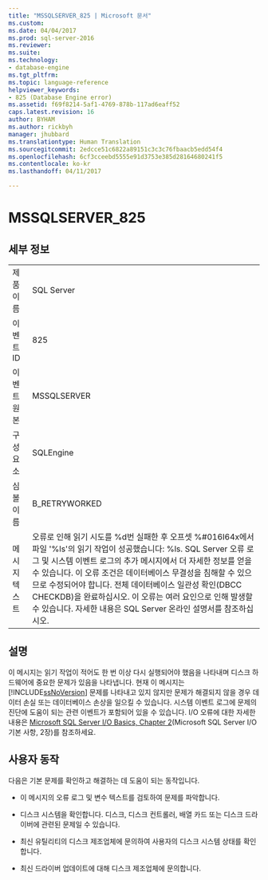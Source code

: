 ```yaml
---
title: "MSSQLSERVER_825 | Microsoft 문서"
ms.custom: 
ms.date: 04/04/2017
ms.prod: sql-server-2016
ms.reviewer: 
ms.suite: 
ms.technology:
- database-engine
ms.tgt_pltfrm: 
ms.topic: language-reference
helpviewer_keywords:
- 825 (Database Engine error)
ms.assetid: f69f8214-5af1-4769-878b-117ad6eaff52
caps.latest.revision: 16
author: BYHAM
ms.author: rickbyh
manager: jhubbard
ms.translationtype: Human Translation
ms.sourcegitcommit: 2edcce51c6822a89151c3c3c76fbaacb5edd54f4
ms.openlocfilehash: 6cf3cceebd5555e91d3753e385d28164680241f5
ms.contentlocale: ko-kr
ms.lasthandoff: 04/11/2017

---
```

# <a name="mssqlserver825"></a>MSSQLSERVER_825
  
## <a name="details"></a>세부 정보  
  
|||  
|-|-|  
|제품 이름|SQL Server|  
|이벤트 ID|825|  
|이벤트 원본|MSSQLSERVER|  
|구성 요소|SQLEngine|  
|심볼 이름|B_RETRYWORKED|  
|메시지 텍스트|오류로 인해 읽기 시도를 %d번 실패한 후 오프셋 %#016I64x에서 파일 '%ls'의 읽기 작업이 성공했습니다: %ls. SQL Server 오류 로그 및 시스템 이벤트 로그의 추가 메시지에서 더 자세한 정보를 얻을 수 있습니다. 이 오류 조건은 데이터베이스 무결성을 침해할 수 있으므로 수정되어야 합니다. 전체 데이터베이스 일관성 확인(DBCC CHECKDB)을 완료하십시오. 이 오류는 여러 요인으로 인해 발생할 수 있습니다. 자세한 내용은 SQL Server 온라인 설명서를 참조하십시오.|  
  
## <a name="explanation"></a>설명  
이 메시지는 읽기 작업이 적어도 한 번 이상 다시 실행되어야 했음을 나타내며 디스크 하드웨어에 중요한 문제가 있음을 나타냅니다. 현재 이 메시지는 [!INCLUDE[ssNoVersion](../../includes/ssnoversion-md.md)] 문제를 나타내고 있지 않지만 문제가 해결되지 않을 경우 데이터 손실 또는 데이터베이스 손상을 일으킬 수 있습니다. 시스템 이벤트 로그에 문제의 진단에 도움이 되는 관련 이벤트가 포함되어 있을 수 있습니다. I/O 오류에 대한 자세한 내용은 [Microsoft SQL Server I/O Basics, Chapter 2](http://go.microsoft.com/fwlink/?LinkId=69370)(Microsoft SQL Server I/O 기본 사항, 2장)를 참조하세요.  
  
## <a name="user-action"></a>사용자 동작  
다음은 기본 문제를 확인하고 해결하는 데 도움이 되는 동작입니다.  
  
-   이 메시지의 오류 로그 및 변수 텍스트를 검토하여 문제를 파악합니다.  
  
-   디스크 시스템을 확인합니다. 디스크, 디스크 컨트롤러, 배열 카드 또는 디스크 드라이버에 관련된 문제일 수 있습니다.  
  
-   최신 유틸리티의 디스크 제조업체에 문의하여 사용자의 디스크 시스템 상태를 확인합니다.  
  
-   최신 드라이버 업데이트에 대해 디스크 제조업체에 문의합니다.  
  

